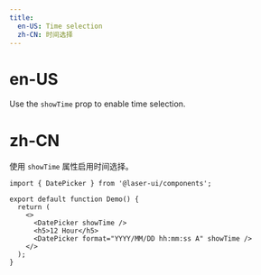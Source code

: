 ```yaml
---
title:
  en-US: Time selection
  zh-CN: 时间选择
---
```


# en-US

Use the `showTime` prop to enable time selection.

# zh-CN

使用 `showTime` 属性启用时间选择。

```tsx
import { DatePicker } from '@laser-ui/components';

export default function Demo() {
  return (
    <>
      <DatePicker showTime />
      <h5>12 Hour</h5>
      <DatePicker format="YYYY/MM/DD hh:mm:ss A" showTime />
    </>
  );
}
```

